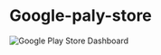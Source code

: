 # Google-paly-store
![Google Play Store Dashboard](https://github.com/kajal7070/Google-paly-store/assets/149140012/70c8d8d3-8506-4ae6-8cb0-2f0d4463325e)
